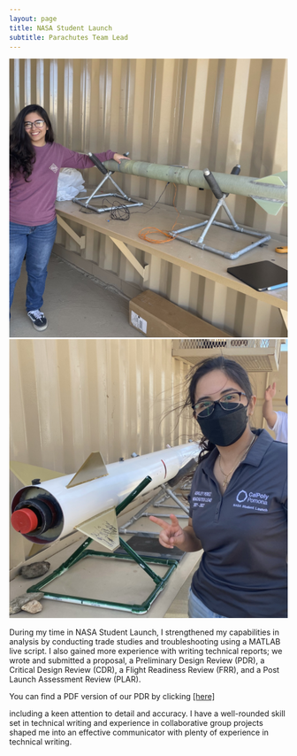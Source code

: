 ```yaml
---
layout: page
title: NASA Student Launch
subtitle: Parachutes Team Lead
---
```

![sub scale launch](subscale.jpg)
![full scale launch](fullscale.jpg)

During my time in NASA Student Launch, I strengthened my capabilities in analysis by conducting trade studies and troubleshooting using a MATLAB live script. I also gained more experience with writing technical reports; we wrote and submitted a proposal, a Preliminary Design Review (PDR), a Critical Design Review (CDR), a Flight Readiness Review (FRR), and a Post Launch Assessment Review (PLAR).

You can find a PDF version of our PDR by clicking [[here]](NSLPDR.md)

including a keen attention to detail and accuracy. 
I have a well-rounded skill set in technical writing and experience in collaborative group projects
shaped me into an effective communicator with plenty of experience in technical writing. 
